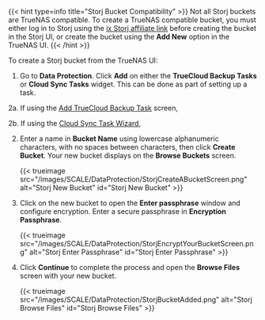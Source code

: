 &NewLine;

{{< hint type=info title="Storj Bucket Compatibility" >}}
Not all Storj buckets are TrueNAS compatible.
To create a TrueNAS compatible bucket, you must either log in to Storj using the [ix Storj affiliate link](https://us1.storj.io/signup?partner=ix-storj-1) before creating the bucket in the Storj UI, or create the bucket using the **Add New** option in the TrueNAS UI.
{{< /hint >}}

To create a Storj bucket from the TrueNAS UI:

1. Go to **Data Protection**.
   Click **Add** on either the **TrueCloud Backup Tasks** or **Cloud Sync Tasks** widget.
   This can be done as part of setting up a task.

2a. If using the [Add TrueCloud Backup Task]() screen, 

2b. If using the [Cloud Sync Task Wizard](), 







2. Enter a name in **Bucket Name** using lowercase alphanumeric characters, with no spaces between characters, then click **Create Bucket**.
   Your new bucket displays on the **Browse Buckets** screen.

   {{< trueimage src="/images/SCALE/DataProtection/StorjCreateABucketScreen.png" alt="Storj New Bucket" id="Storj New Bucket" >}}

3. Click on the new bucket to open the **Enter passphrase** window and configure encryption.
   Enter a secure passphrase in **Encryption Passphrase**.

   {{< trueimage src="/images/SCALE/DataProtection/StorjEncryptYourBucketScreen.png" alt="Storj Enter Passphrase" id="Storj Enter Passphrase" >}}

4. Click **Continue** to complete the process and open the **Browse Files** screen with your new bucket.

   {{< trueimage src="/images/SCALE/DataProtection/StorjBucketAdded.png" alt="Storj Browse Files" id="Storj Browse Files" >}}